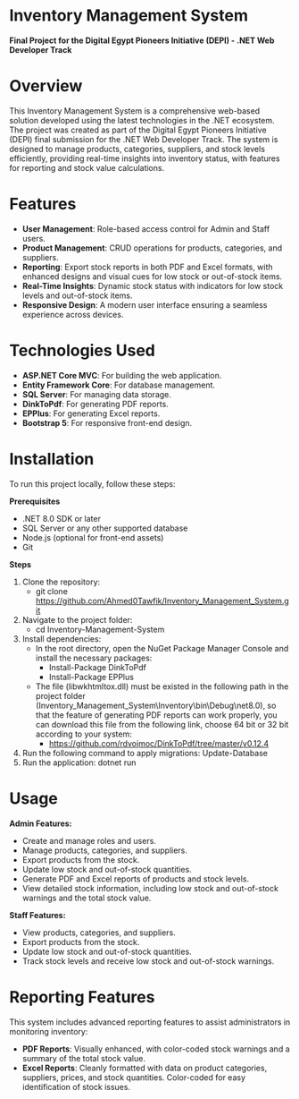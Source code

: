 # Inventory Management System
**Final Project for the Digital Egypt Pioneers Initiative (DEPI) - .NET Web Developer Track**

# Overview
This Inventory Management System is a comprehensive web-based solution developed using the latest technologies in the .NET ecosystem. The project was created as part of the Digital Egypt Pioneers Initiative (DEPI) final submission for the .NET Web Developer Track. The system is designed to manage products, categories, suppliers, and stock levels efficiently, providing real-time insights into inventory status, with features for reporting and stock value calculations.

# Features
* **User Management**: Role-based access control for Admin and Staff users.
* **Product Management**: CRUD operations for products, categories, and suppliers.
* **Reporting**: Export stock reports in both PDF and Excel formats, with enhanced designs and visual cues for low stock or out-of-stock items.
* **Real-Time Insights**: Dynamic stock status with indicators for low stock levels and out-of-stock items.
* **Responsive Design**: A modern user interface ensuring a seamless experience across devices.

# Technologies Used
* **ASP.NET Core MVC**: For building the web application.
* **Entity Framework Core**: For database management.
* **SQL Server**: For managing data storage.
* **DinkToPdf**: For generating PDF reports.
* **EPPlus**: For generating Excel reports.
* **Bootstrap 5**: For responsive front-end design.

# Installation
To run this project locally, follow these steps:

**Prerequisites**
* .NET 8.0 SDK or later
* SQL Server or any other supported database
* Node.js (optional for front-end assets)
* Git

**Steps**
1. Clone the repository:
     - git clone https://github.com/Ahmed0Tawfik/Inventory_Management_System.git
2. Navigate to the project folder:
     - cd Inventory-Management-System
3. Install dependencies:
     - In the root directory, open the NuGet Package Manager Console and install the necessary packages:
         - Install-Package DinkToPdf
         - Install-Package EPPlus
     - The file (libwkhtmltox.dll) must be existed in the following path in the project folder (Inventory_Management_System\Inventory\bin\Debug\net8.0), so that the feature of generating PDF reports can work properly, you can download this file from the following link, choose 64 bit or 32 bit according to your system:
         - https://github.com/rdvojmoc/DinkToPdf/tree/master/v0.12.4
5. Run the following command to apply migrations:
     Update-Database
6. Run the application:
     dotnet run

# Usage
**Admin Features:**
* Create and manage roles and users.
* Manage products, categories, and suppliers.
* Export products from the stock.
* Update low stock and out-of-stock quantities.
* Generate PDF and Excel reports of products and stock levels.
* View detailed stock information, including low stock and out-of-stock warnings and the total stock value.

**Staff Features:**
* View products, categories, and suppliers.
* Export products from the stock.
* Update low stock and out-of-stock quantities.
* Track stock levels and receive low stock and out-of-stock warnings.

# Reporting Features
This system includes advanced reporting features to assist administrators in monitoring inventory:
* **PDF Reports**: Visually enhanced, with color-coded stock warnings and a summary of the total stock value.
* **Excel Reports**: Cleanly formatted with data on product categories, suppliers, prices, and stock quantities. Color-coded for easy identification of stock issues.
